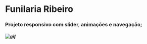 # Funilaria Ribeiro 
### Projeto responsivo com slider, animações e navegação;
##### ![gif](https://github.com/CasaliWe/Funilaria/blob/main/Funilaria.gif)

